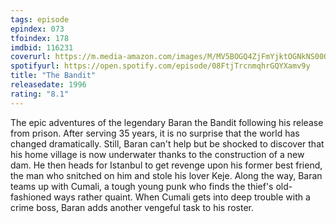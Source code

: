 ```yaml
---
tags: episode
epindex: 073
tfoindex: 178
imdbid: 116231
coverurl: https://m.media-amazon.com/images/M/MV5BOGQ4ZjFmYjktOGNkNS00OWYyLWIyZjgtMGJjM2U1ZTA0ZTlhXkEyXkFqcGdeQXVyNTA4NzY1MzY@._V1_SY300_CR2,0,202,300_.jpg
spotifyurl: https://open.spotify.com/episode/08FtjTrcnmqhrGQYXamv9y
title: "The Bandit"
releasedate: 1996
rating: "8.1"
---
```


The epic adventures of the legendary Baran the Bandit following his release from prison. After serving 35 years, it is no surprise that the world has changed dramatically. Still, Baran can't help but be shocked to discover that his home village is now underwater thanks to the construction of a new dam. He then heads for Istanbul to get revenge upon his former best friend, the man who snitched on him and stole his lover Keje. Along the way, Baran teams up with Cumali, a tough young punk who finds the thief's old-fashioned ways rather quaint. When Cumali gets into deep trouble with a crime boss, Baran adds another vengeful task to his roster.